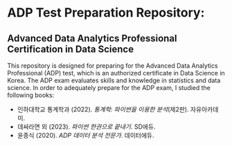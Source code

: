 # ADP Test Preparation Repository: 
## Advanced Data Analytics Professional Certification in Data Science

This repository is designed for preparing for the Advanced Data Analytics Professional (ADP) test, which is an authorized certificate in Data Science in Korea. The ADP exam evaluates skills and knowledge in statistics and data science. In order to adequately prepare for the ADP exam, I studied the following books:

- 인하대학교 통계학과 (2022). *통계학: 파이썬을 이용한 분석*(제2판). 자유아카데미.
- 데싸라면 외 (2023). *파이썬 한권으로 끝내기*. SD에듀.
- 윤종식 (2020). *ADP 데이터 분석 전문가*. 데이터에듀.
